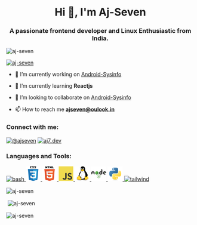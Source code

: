 <h1 align="center">Hi 👋, I'm Aj-Seven</h1>
<h3 align="center">A passionate frontend developer and Linux Enthusiastic from India.</h3>

<p align="left"> <img src="https://komarev.com/ghpvc/?username=aj-seven&label=Profile%20views&color=0e75b6&style=flat" alt="aj-seven" /> </p>

<p align="left"> <a href="https://github.com/ryo-ma/github-profile-trophy"><img src="https://github-profile-trophy.vercel.app/?username=aj-seven" alt="aj-seven" /></a> </p>

- 🔭 I’m currently working on [Android-Sysinfo](https://github.com/Aj-Seven/Android-Sysinfo)

- 🌱 I’m currently learning **Reactjs**

- 👯 I’m looking to collaborate on [Android-Sysinfo](https://github.com/Aj-Seven/Android-Sysinfo)

- 📫 How to reach me **ajseven@oulook.in**

<h3 align="left">Connect with me:</h3>
<p align="left">
<a href="https://dev.to/@ajseven" target="blank"><img align="center" src="https://raw.githubusercontent.com/rahuldkjain/github-profile-readme-generator/master/src/images/icons/Social/devto.svg" alt="@ajseven" height="30" width="40" /></a>
<a href="https://instagram.com/aj7_dev" target="blank"><img align="center" src="https://raw.githubusercontent.com/rahuldkjain/github-profile-readme-generator/master/src/images/icons/Social/instagram.svg" alt="aj7_dev" height="30" width="40" /></a>
</p>

<h3 align="left">Languages and Tools:</h3>
<p align="left"> <a href="https://www.gnu.org/software/bash/" target="_blank" rel="noreferrer"> <img src="https://www.vectorlogo.zone/logos/gnu_bash/gnu_bash-icon.svg" alt="bash" width="40" height="40"/> </a> <a href="https://www.w3schools.com/css/" target="_blank" rel="noreferrer"> <img src="https://raw.githubusercontent.com/devicons/devicon/master/icons/css3/css3-original-wordmark.svg" alt="css3" width="40" height="40"/> </a> <a href="https://www.w3.org/html/" target="_blank" rel="noreferrer"> <img src="https://raw.githubusercontent.com/devicons/devicon/master/icons/html5/html5-original-wordmark.svg" alt="html5" width="40" height="40"/> </a> <a href="https://developer.mozilla.org/en-US/docs/Web/JavaScript" target="_blank" rel="noreferrer"> <img src="https://raw.githubusercontent.com/devicons/devicon/master/icons/javascript/javascript-original.svg" alt="javascript" width="40" height="40"/> </a> <a href="https://www.linux.org/" target="_blank" rel="noreferrer"> <img src="https://raw.githubusercontent.com/devicons/devicon/master/icons/linux/linux-original.svg" alt="linux" width="40" height="40"/> </a> <a href="https://nodejs.org" target="_blank" rel="noreferrer"> <img src="https://raw.githubusercontent.com/devicons/devicon/master/icons/nodejs/nodejs-original-wordmark.svg" alt="nodejs" width="40" height="40"/> </a> <a href="https://www.python.org" target="_blank" rel="noreferrer"> <img src="https://raw.githubusercontent.com/devicons/devicon/master/icons/python/python-original.svg" alt="python" width="40" height="40"/> </a> <a href="https://tailwindcss.com/" target="_blank" rel="noreferrer"> <img src="https://www.vectorlogo.zone/logos/tailwindcss/tailwindcss-icon.svg" alt="tailwind" width="40" height="40"/> </a> </p>

<p><img align="center" src="https://github-readme-stats.vercel.app/api/top-langs?username=aj-seven&show_icons=true&locale=en&layout=compact" alt="aj-seven" /></p>

<p>&nbsp;<img align="center" src="https://github-readme-stats.vercel.app/api?username=aj-seven&show_icons=true&locale=en" alt="aj-seven" /></p>

<p><img align="center" src="https://github-readme-streak-stats.herokuapp.com/?user=aj-seven&" alt="aj-seven" /></p>
